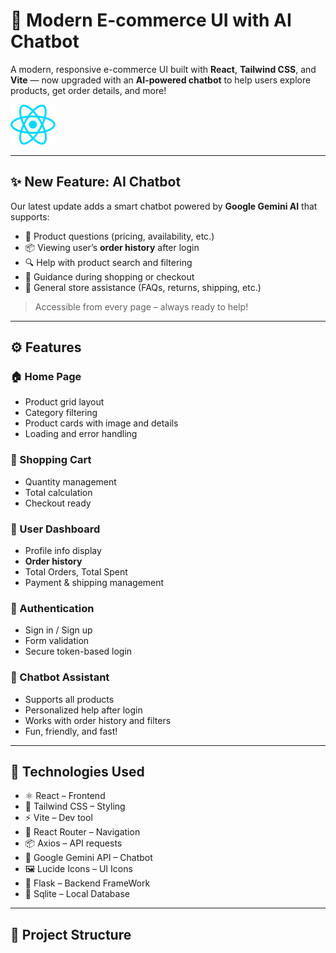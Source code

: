 # 🛒 Modern E-commerce UI with AI Chatbot

A modern, responsive e-commerce UI built with **React**, **Tailwind CSS**, and **Vite** — now upgraded with an **AI-powered chatbot** to help users explore products, get order details, and more!

![Project Preview](./src/assets/react.svg)

---

## ✨ New Feature: AI Chatbot

Our latest update adds a smart chatbot powered by **Google Gemini AI** that supports:

- 🧠 Product questions (pricing, availability, etc.)
- 📦 Viewing user’s **order history** after login
- 🔍 Help with product search and filtering
- 🛒 Guidance during shopping or checkout
- 🧾 General store assistance (FAQs, returns, shipping, etc.)

> Accessible from every page – always ready to help!

---

## ⚙️ Features

### 🏠 Home Page
- Product grid layout
- Category filtering
- Product cards with image and details
- Loading and error handling

### 🛒 Shopping Cart
- Quantity management
- Total calculation
- Checkout ready

### 👤 User Dashboard
- Profile info display
- **Order history**
- Total Orders, Total Spent
- Payment & shipping management

### 🔐 Authentication
- Sign in / Sign up
- Form validation
- Secure token-based login

### 🤖 Chatbot Assistant
- Supports all products
- Personalized help after login
- Works with order history and filters
- Fun, friendly, and fast!

---

## 🧰 Technologies Used

- ⚛️ React – Frontend
- 🎨 Tailwind CSS – Styling
- ⚡ Vite – Dev tool
- 🚦 React Router – Navigation
- 📦 Axios – API requests
- 💬 Google Gemini API – Chatbot
- 🖼️ Lucide Icons – UI Icons
- 🐍 Flask – Backend FrameWork
- 💬 Sqlite – Local Database

---

## 📁 Project Structure

